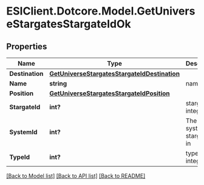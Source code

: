 # ESIClient.Dotcore.Model.GetUniverseStargatesStargateIdOk
## Properties

Name | Type | Description | Notes
------------ | ------------- | ------------- | -------------
**Destination** | [**GetUniverseStargatesStargateIdDestination**](GetUniverseStargatesStargateIdDestination.md) |  | 
**Name** | **string** | name string | 
**Position** | [**GetUniverseStargatesStargateIdPosition**](GetUniverseStargatesStargateIdPosition.md) |  | 
**StargateId** | **int?** | stargate_id integer | 
**SystemId** | **int?** | The solar system this stargate is in | 
**TypeId** | **int?** | type_id integer | 

[[Back to Model list]](../README.md#documentation-for-models) [[Back to API list]](../README.md#documentation-for-api-endpoints) [[Back to README]](../README.md)

